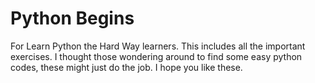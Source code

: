 # Python Begins
For Learn Python the Hard Way learners. This includes all the important exercises. 
I thought those wondering around to find some easy python codes, these might just do the job.
I hope you like these.
